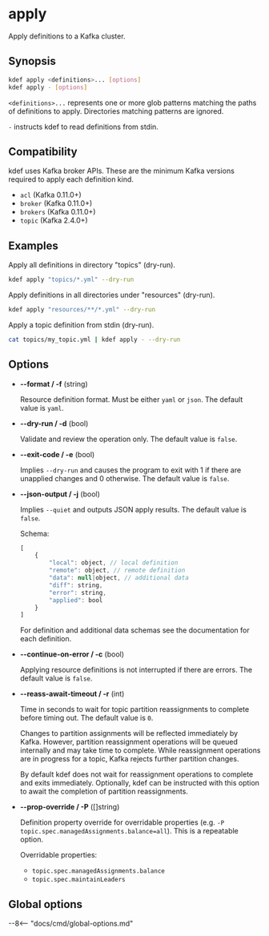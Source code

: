 # apply

Apply definitions to a Kafka cluster.

## Synopsis

```sh
kdef apply <definitions>... [options]
kdef apply - [options]
```

`<definitions>...` represents one or more glob patterns matching the paths of definitions to apply.
Directories matching patterns are ignored.

`-` instructs kdef to read definitions from stdin.

## Compatibility

kdef uses Kafka broker APIs.
These are the minimum Kafka versions required to apply each definition kind.

- `acl` (Kafka 0.11.0+)
- `broker` (Kafka 0.11.0+)
- `brokers` (Kafka 0.11.0+)
- `topic` (Kafka 2.4.0+)

## Examples

Apply all definitions in directory "topics" (dry-run).
```sh
kdef apply "topics/*.yml" --dry-run
```

Apply definitions in all directories under "resources" (dry-run).
```sh
kdef apply "resources/**/*.yml" --dry-run
```

Apply a topic definition from stdin (dry-run).
```sh
cat topics/my_topic.yml | kdef apply - --dry-run
```

## Options

- **--format / -f** (string)

    Resource definition format. Must be either `yaml` or `json`.
    The default value is `yaml`.

- **--dry-run / -d** (bool)

    Validate and review the operation only.
    The default value is `false`.

- **--exit-code / -e** (bool)

    Implies `--dry-run` and causes the program to exit with 1 if there are unapplied changes and 0 otherwise.
    The default value is `false`.

- **--json-output / -j** (bool)

    Implies `--quiet` and outputs JSON apply results.
    The default value is `false`.

    Schema:
    ```js
    [
        {
            "local": object, // local definition
            "remote": object, // remote definition
            "data": null|object, // additional data
            "diff": string,
            "error": string,
            "applied": bool
        }
    ]
    ```
    For definition and additional data schemas see the documentation for each definition.

- **--continue-on-error / -c** (bool)

    Applying resource definitions is not interrupted if there are errors.
    The default value is `false`.

- **--reass-await-timeout / -r** (int)

    Time in seconds to wait for topic partition reassignments to complete before timing out.
    The default value is `0`.

    Changes to partition assignments will be reflected immediately by Kafka.
    However, partition reassignment operations will be queued internally and may take time to complete.
    While reassignment operations are in progress for a topic, Kafka rejects further partition changes.

    By default kdef does not wait for reassignment operations to complete and exits immediately.
    Optionally, kdef can be instructed with this option to await the completion of partition reassignments.

- **--prop-override / -P** ([]string)

    Definition property override for overridable properties (e.g. `-P topic.spec.managedAssignments.balance=all`).
    This is a repeatable option.

    Overridable properties:

    - `topic.spec.managedAssignments.balance`
    - `topic.spec.maintainLeaders`

## Global options

--8<-- "docs/cmd/global-options.md"
